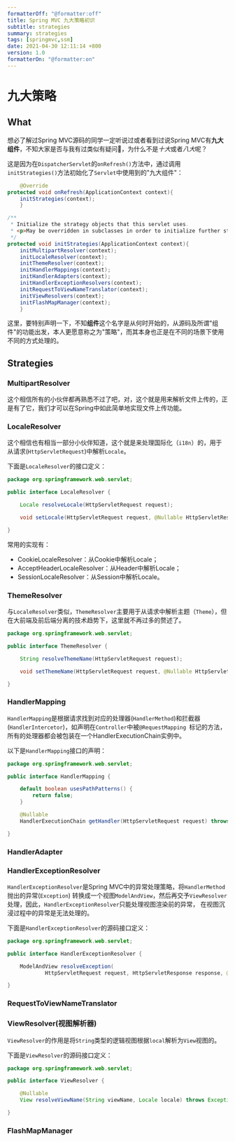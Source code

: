 ```yaml
---
formatterOff: "@formatter:off"
title: Spring MVC 九大策略初识
subtitle: strategies 
summary: strategies 
tags: [springmvc,ssm] 
date: 2021-04-30 12:11:14 +800 
version: 1.0
formatterOn: "@formatter:on"
---
```


# 九大策略

## What

想必了解过Spring MVC源码的同学一定听说过或者看到过说Spring MVC有**九大组件**，不知大家是否与我有过类似有疑问🤔️，为什么不是*十大*或者*八大*呢？

这是因为在`DispatcherServlet`的`onRefresh()`方法中，通过调用`initStrategies()`方法初始化了`Servlet`中使用到的"九大组件"：

```java
    @Override
protected void onRefresh(ApplicationContext context){
    initStrategies(context);
    }

/**
 * Initialize the strategy objects that this servlet uses.
 * <p>May be overridden in subclasses in order to initialize further strategy objects.
 */
protected void initStrategies(ApplicationContext context){
    initMultipartResolver(context);
    initLocaleResolver(context);
    initThemeResolver(context);
    initHandlerMappings(context);
    initHandlerAdapters(context);
    initHandlerExceptionResolvers(context);
    initRequestToViewNameTranslator(context);
    initViewResolvers(context);
    initFlashMapManager(context);
    }
```

这里，要特别声明一下，不知**组件**这个名字是从何时开始的，从源码及所谓"组件"的功能出发，本人更愿意称之为"策略"，而其本身也正是在不同的场景下使用不同的方式处理的。

## Strategies

### MultipartResolver

这个相信所有的小伙伴都再熟悉不过了吧，对，这个就是用来解析文件上传的，正是有了它，我们才可以在Spring中如此简单地实现文件上传功能。

### LocaleResolver

这个相信也有相当一部分小伙伴知道，这个就是来处理国际化（`i18n`）的，用于从请求(`HttpServletRequest`)中解析`Locale`。

下面是`LocaleResolver`的接口定义：

```java
package org.springframework.web.servlet;

public interface LocaleResolver {

    Locale resolveLocale(HttpServletRequest request);

    void setLocale(HttpServletRequest request, @Nullable HttpServletResponse response, @Nullable Locale locale);

}
```

常用的实现有：

* CookieLocaleResolver：从Cookie中解析Locale；
* AcceptHeaderLocaleResolver：从Header中解析Locale；
* SessionLocaleResolver：从Session中解析Locale。

### ThemeResolver

与`LocaleResolver`类似，`ThemeResolver`主要用于从请求中解析主题（`Theme`），但在大前端及前后端分离的技术趋势下，这里就不再过多的赘述了。

```java
package org.springframework.web.servlet;

public interface ThemeResolver {

    String resolveThemeName(HttpServletRequest request);

    void setThemeName(HttpServletRequest request, @Nullable HttpServletResponse response, @Nullable String themeName);

}
```

### HandlerMapping

`HandlerMapping`是根据请求找到对应的处理器(`HandlerMethod`)和拦截器(`HandlerIntercetor`)，如声明在`Controller`中被`@RequestMapping
`标记的方法，所有的处理器都会被包装在一个HandlerExecutionChain实例中。

以下是`HandlerMapping`接口的声明：

```java
package org.springframework.web.servlet;

public interface HandlerMapping {

    default boolean usesPathPatterns() {
        return false;
    }

    @Nullable
    HandlerExecutionChain getHandler(HttpServletRequest request) throws Exception;

}
```

### HandlerAdapter

### HandlerExceptionResolver

`HandlerExceptionResolver`是Spring MVC中的异常处理策略，将`HandlerMethod`抛出的异常(`Exception`)
转换成一个视图`ModelAndView`，然后再交予`ViewResolver`处理，因此，`HandlerExceptionResolver`只能处理视图渲染前的异常，
在视图沉浸过程中的异常是无法处理的。

下面是`HandlerExceptionResolver`的源码接口定义：

```java
package org.springframework.web.servlet;

public interface HandlerExceptionResolver {

	ModelAndView resolveException(
			HttpServletRequest request, HttpServletResponse response, @Nullable Object handler, Exception ex);

}
```

### RequestToViewNameTranslator

### ViewResolver(视图解析器)

`ViewResolver`的作用是将`String`类型的逻辑视图根据`local`解析为`View`视图的。

下面是`ViewResolver`的源码接口定义：

```java
package org.springframework.web.servlet;

public interface ViewResolver {

    @Nullable
    View resolveViewName(String viewName, Locale locale) throws Exception;

}
```

### FlashMapManager
